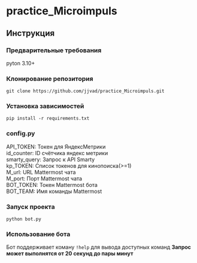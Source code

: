 # practice_Microimpuls

## Инструкция

### Предварительные требования
pyton 3.10+

### Клонирование репозитория
`git clone https://github.com/jjvad/practice_Microimpuls.git`

### Установка зависимостей
`pip install -r requirements.txt`

### config.py
API_TOKEN: Токен для ЯндексМетрики  
id_counter: ID счётчика яндекс метрики  
smarty_query: Запрос к API Smarty  
kp_TOKEN: Список токенов для кинопоиска(>=1)  
M_url: URL Mattermost чата  
M_port: Порт Mattermost чата  
BOT_TOKEN: Токен Mattermost бота  
BOT_TEAM: Имя команды Mattermost  

### Запуск проекта
`python bot.py`

### Использование бота
Бот поддерживает коману `!help` для вывода доступных команд
**Запрос может выполнятся от 20 секунд до пары минут** 

